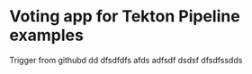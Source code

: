 # Voting app for Tekton Pipeline examples
Trigger from githubd
dd
dfsdfdfs
afds
adfsdf
dsdsf
dfsdfssdds
